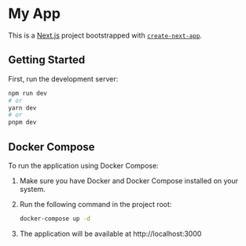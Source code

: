 # My App

This is a [Next.js](https://nextjs.org) project bootstrapped with [`create-next-app`](https://nextjs.org/docs/api-reference/cli/create-next-app).

## Getting Started

First, run the development server:

```bash
npm run dev
# or
yarn dev
# or
pnpm dev

```

## Docker Compose

To run the application using Docker Compose:

1. Make sure you have Docker and Docker Compose installed on your system.
2. Run the following command in the project root:

   ```bash
   docker-compose up -d
   ```

3. The application will be available at http://localhost:3000
